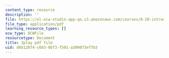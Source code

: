 ```yaml
---
content_type: resource
description: ''
file: https://ol-ocw-studio-app-qa.s3.amazonaws.com/courses/8-20-introduction-to-special-relativity-january-iap-2021/d6b12874c6039bf3f501a309073ef7b3_lRSMmxJeaKA.pdf
file_type: application/pdf
learning_resource_types: []
ocw_type: OCWFile
resourcetype: Document
title: 3play pdf file
uid: d6b12874-c603-9bf3-f501-a309073ef7b3
---
```

